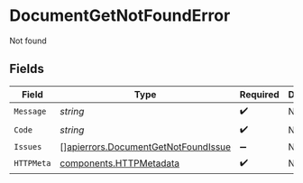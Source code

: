 # DocumentGetNotFoundError

Not found


## Fields

| Field                                                                                      | Type                                                                                       | Required                                                                                   | Description                                                                                |
| ------------------------------------------------------------------------------------------ | ------------------------------------------------------------------------------------------ | ------------------------------------------------------------------------------------------ | ------------------------------------------------------------------------------------------ |
| `Message`                                                                                  | *string*                                                                                   | :heavy_check_mark:                                                                         | N/A                                                                                        |
| `Code`                                                                                     | *string*                                                                                   | :heavy_check_mark:                                                                         | N/A                                                                                        |
| `Issues`                                                                                   | [][apierrors.DocumentGetNotFoundIssue](../../models/apierrors/documentgetnotfoundissue.md) | :heavy_minus_sign:                                                                         | N/A                                                                                        |
| `HTTPMeta`                                                                                 | [components.HTTPMetadata](../../models/components/httpmetadata.md)                         | :heavy_check_mark:                                                                         | N/A                                                                                        |